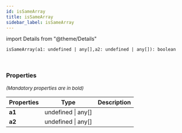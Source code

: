 ```yaml
---
id: isSameArray
title: isSameArray
sidebar_label: isSameArray
---
```


import Details from "@theme/Details"


```tsx
isSameArray(a1: undefined | any[],a2: undefined | any[]): boolean
```
<br/>



### Properties

<font size="2"><i>(Mandatory properties are in bold)</i></font>

| Properties | Type | Description |
| --------- | ---- | ----------- |
| **a1** | undefined \| any[] |  |
| **a2** | undefined \| any[] |  |


